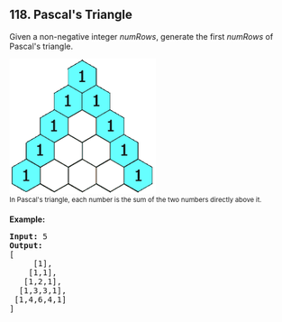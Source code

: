  ## 118. Pascal's Triangle

Given a non-negative integer *numRows*, generate the first *numRows* of Pascal's triangle.

![pascal's triangle](../../assets/118.gif)<br/>
<sup>In Pascal's triangle, each number is the sum of the two numbers directly above it.</sup>

**Example:**

<pre>
<b>Input:</b> 5
<b>Output:</b>
[
     [1],
    [1,1],
   [1,2,1],
  [1,3,3,1],
 [1,4,6,4,1]
]
</pre>
